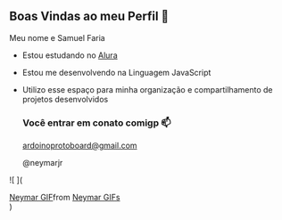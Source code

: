 ## Boas Vindas ao meu Perfil 🤯

Meu nome e Samuel Faria 

- Estou estudando no [Alura](https://www.alura.com.br)
- Estou me desenvolvendo na Linguagem JavaScript
- Utilizo esse espaço para minha organização e compartilhamento de projetos desenvolvidos

  ### Você entrar em conato comigp 📫

  ardoinoprotoboard@gmail.com

  @neymarjr


![ ](<div class="tenor-gif-embed" data-postid="27009028" data-share-method="host" data-aspect-ratio="1" data-width="100%"><a href="https://tenor.com/view/neymar-gif-27009028">Neymar GIF</a>from <a href="https://tenor.com/search/neymar-gifs">Neymar GIFs</a></div> <script type="text/javascript" async src="https://tenor.com/embed.js"></script>)
  
